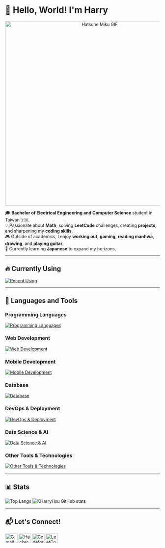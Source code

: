 # 👋 Hello, World! I'm Harry  

<p align="center">
  <img alt="Hatsune Miku GIF" width="600" src="https://github.com/user-attachments/assets/51411d44-5562-4f03-95e7-bc68b0f2a9f1" />
</p>


🎓 **Bachelor of Electrical Engineering and Computer Science** student in Taiwan 🇹🇼.  
💡 Passionate about **Math**, solving **LeetCode** challenges, creating **projects**, and sharpening my **coding skills**.  
🎮 Outside of academics, I enjoy **working out**, **gaming**, **reading manhwa**, **drawing**, and **playing guitar**.  
🌱 Currently learning **Japanese** to expand my horizons.  

---

## 🔥 Currently Using
[![Recent Using](https://skillicons.dev/icons?i=python,unity,cs,r)](https://skillicons.dev)

---

## 🔧 Languages and Tools  

### Programming Languages  
[![Programming Languages](https://skillicons.dev/icons?i=c,cpp,cs,python,dart,java,javascript,r)](https://skillicons.dev)

### Web Development  
[![Web Development](https://skillicons.dev/icons?i=html,css,nodejs,express)](https://skillicons.dev)

### Mobile Development  
[![Mobile Development](https://skillicons.dev/icons?i=flutter)](https://skillicons.dev)

### Database
[![Database](https://skillicons.dev/icons?i=firebase)](https://skillicons.dev)

### DevOps & Deployment  
[![DevOps & Deployment](https://skillicons.dev/icons?i=docker,googlecloud)](https://skillicons.dev)

### Data Science & AI  
[![Data Science & AI](https://skillicons.dev/icons?i=scikitlearn,tensorflow,opencv,pytorch,anaconda)](https://skillicons.dev)

### Other Tools & Technologies
[![Other Tools & Technologies](https://skillicons.dev/icons?i=matlab,sketchup,arduino,blender,figma,unity)](https://skillicons.dev) 

---

## 📊 Stats
![Top Langs](https://github-readme-stats-beige-nine-57.vercel.app/api/top-langs/?username=kharryhsu&langs_count=8&layout=compact&theme=radical&count-private=true)
![KHarryHsu GitHub stats](https://github-readme-stats-beige-nine-57.vercel.app/api?username=kharryhsu&show_icons=true&count-private=true&theme=radical)

---

## 📬 Let's Connect!  
<p align="left">
  <a href="mailto:kharryhsu@gmail.com" target="blank">
    <img align="center" src="https://www.vectorlogo.zone/logos/gmail/gmail-icon.svg" alt="Gmail" height="30" width="40"/>  
  </a>  
  <a href="https://www.hackerrank.com/kharryhsu" target="_blank">
    <img align="center" src="https://raw.githubusercontent.com/rahuldkjain/github-profile-readme-generator/master/src/images/icons/Social/hackerrank.svg" alt="HackerRank" height="30" width="40"/>
  </a>  
  <a href="https://codeforces.com/profile/kharryhsu" target="_blank">
    <img align="center" src="https://raw.githubusercontent.com/rahuldkjain/github-profile-readme-generator/master/src/images/icons/Social/codeforces.svg" alt="Codeforces" height="30" width="40"/>
  </a>  
  <a href="https://www.leetcode.com/kharryhsu" target="_blank">
    <img align="center" src="https://raw.githubusercontent.com/rahuldkjain/github-profile-readme-generator/master/src/images/icons/Social/leet-code.svg" alt="LeetCode" height="30" width="40"/>
  </a>  
</p>
